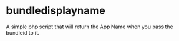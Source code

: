 bundledisplayname
=================

A simple php script that will return the App Name when you pass the bundleid to it.
